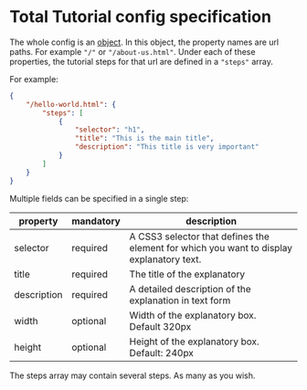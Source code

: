 # Total Tutorial config specification

The whole config is an [object](https://developer.mozilla.org/en-US/docs/Web/JavaScript/Reference/Global_Objects/JSON). In this object, the property names are url paths. For example `"/"` or `"/about-us.html"`.
Under each of these properties, the tutorial steps for that url are defined in a `"steps"` array.

For example:

```json
{
	"/hello-world.html": {
		"steps": [
			{
				"selector": "h1",
				"title": "This is the main title",
				"description": "This title is very important"
			}
		]
	}
}
```

Multiple fields can be specified in a single step:

| property | mandatory | description                                                                              |
| -------- | --------- |------------------------------------------------------------------------------------------|
| selector | required | A CSS3 selector that defines the element for which you want to display explanatory text. |
| title | required | The title of the explanatory                                                             |
| description | required | A detailed description of the explanation in text form                                   |
| width | optional | Width of the explanatory box. <br> Default 320px                                         |
| height | optional | Height of the explanatory box. <br> Default: 240px |

The steps array may contain several steps. As many as you wish.
